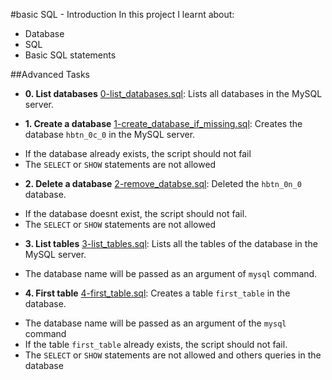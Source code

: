 #basic  SQL - Introduction
In this project I learnt about:
* Database
* SQL
* Basic SQL statements

##Advanced Tasks

* **0. List databases**
[0-list_databases.sql](./0-list_databases.sql): Lists all databases in the MySQL server.

* **1. Create a database**
[1-create_database_if_missing.sql](./1-create_database_if_missing.sql): Creates the database `hbtn_0c_0` in the MySQL server.
- If the database already exists, the script should not fail
- The `SELECT` or `SHOW` statements are not allowed

* **2. Delete a database**
[2-remove_databse.sql](./2-remove_database.sql): Deleted the `hbtn_0n_0` database.
- If the database doesnt exist, the script should not fail.
- The `SELECT` or `SHOW` statements are not allowed

* **3. List tables**
[3-list_tables.sql](./3-list_tables.sql): Lists all the tables of the database in the MySQL server.
- The database name will be passed as an argument of `mysql` command.

* **4. First table**
[4-first_table.sql](./4-first_table.sql): Creates a table `first_table` in the database.
- The database name will be passed as an argument of the `mysql` command
- If the table `first_table` already exists, the script should not fail.
- The `SELECT` or `SHOW` statements are not allowed
and others queries in the database
